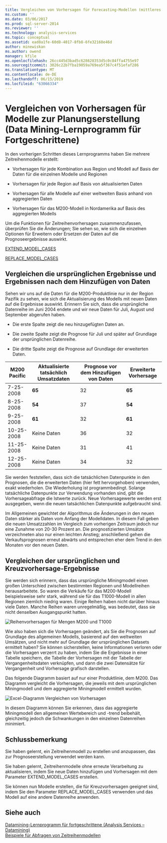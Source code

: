 ```yaml
---
title: Vergleichen von Vorhersagen für Forecasting-Modellen (mittleres Datamining Tutorial) | Microsoft-Dokumentation
ms.custom: ''
ms.date: 03/06/2017
ms.prod: sql-server-2014
ms.reviewer: ''
ms.technology: analysis-services
ms.topic: conceptual
ms.assetid: ead8a1fe-60d8-4017-8fb8-6fe32168e46d
author: minewiskan
ms.author: owend
manager: kfile
ms.openlocfilehash: 26cc445d3bad5c628628353d5c0c84ffa4755e97
ms.sourcegitcommit: 3026c22b7fba19059a769ea5f367c4f51efaf286
ms.translationtype: MT
ms.contentlocale: de-DE
ms.lasthandoff: 06/15/2019
ms.locfileid: "63066334"
---
```

# <a name="comparing-predictions-for-forecasting-models-intermediate-data-mining-tutorial"></a>Vergleichen von Vorhersagen für Modelle zur Planungserstellung (Data Mining-Lernprogramm für Fortgeschrittene)
  In den vorherigen Schritten dieses Lernprogramms haben Sie mehrere Zeitreihenmodelle erstellt:  
  
-   Vorhersagen für jede Kombination aus Region und Modell auf Basis der Daten für die einzelnen Modelle und Regionen  
  
-   Vorhersagen für jede Region auf Basis von aktualisierten Daten  
  
-   Vorhersagen für alle Modelle auf einer weltweiten Basis anhand von aggregierten Daten  
  
-   Vorhersagen für das M200-Modell in Nordamerika auf Basis des aggregierten Modells  
  
 Um die Funktionen für Zeitreihenvorhersagen zusammenzufassen, überprüfen Sie die Änderungen; Sie sehen so, wie sich die einzelnen Optionen für Erweitern oder Ersetzen der Daten auf die Prognoseergebnisse auswirkt.  
  
 [EXTEND_MODEL_CASES](#bkmk_EXTEND)  
  
 [REPLACE_MODEL_CASES](#bkmk_REPLACE)  
  
##  <a name="bkmk_EXTEND"></a> Vergleichen die ursprünglichen Ergebnisse und Ergebnissen nach dem Hinzufügen von Daten  
 Sehen wir uns auf die Daten für die M200-Produktlinie nur in der Region Pazifik zu sehen, wie sich die Aktualisierung des Modells mit neuen Daten auf die Ergebnisse auswirkt. Erinnern Sie sich, dass die ursprüngliche Datenreihe im Juni 2004 endete und wir neue Daten für Juli, August und September abgerufen haben.  
  
-   Die erste Spalte zeigt die neu hinzugefügten Daten an.  
  
-   Die zweite Spalte zeigt die Prognose für Juli und später auf Grundlage der ursprünglichen Datenreihe.  
  
-   Die dritte Spalte zeigt die Prognose auf Grundlage der erweiterten Daten.  
  
|**M200 Pacific**|Aktualisierte tatsächlich Umsatzdaten|Prognose vor dem Hinzufügen von Daten|Erweiterte Vorhersage|  
|----------------------|-----------------------------|------------------------------------|-------------------------|  
|7-25-2008|**65**|32|**65**|  
|8-25-2008|**54**|37|**54**|  
|9-25-2008|**61**|32|**61**|  
|10-25-2008|Keine Daten|36|32|  
|11-25-2008|Keine Daten|31|41|  
|12-25-2008|Keine Daten|34|32|  
  
 Sie werden feststellen, dass sich die tatsächlichen Datenpunkte in den Prognosen, die die erweiterten Daten (hier fett hervorgehoben) verwenden, exakt wiederholen. Die Wiederholung ist programmbedingt. Solange tatsächliche Datenpunkte zur Verwendung vorhanden sind, gibt die Vorhersageabfrage die Istwerte zurück. Neue Vorhersagewerte werden erst ausgegeben, wenn die neuen tatsächlichen Datenpunkte aufgebraucht sind.  
  
 Im Allgemeinen gewichtet der Algorithmus die Änderungen in den neuen Daten stärker als Daten vom Anfang der Modelldaten. In diesem Fall geben die neuen Umsatzzahlen im Vergleich zum vorherigen Zeitraum jedoch nur eine Zunahme von 20-30 Prozent an. Die prognostizierten Umsätze verzeichneten also nur einen leichten Anstieg; anschließend gehen die Verkaufsprognosen erneut abwärts und entsprechen eher dem Trend in den Monaten vor den neuen Daten.  
  
##  <a name="bkmk_REPLACE"></a> Vergleichen der ursprünglichen und Kreuzvorhersage-Ergebnisse  
 Sie werden sich erinnern, dass das ursprüngliche Miningmodell einen großen Unterschied zwischen bestimmten Regionen und Modellreihen herausarbeitete. So waren die Verkäufe für das M200-Modell beispielsweise sehr stark, während sie für das T1000-Modell in allen Regionen ziemlich niedrig waren. Einige Reihen haben nicht darüber hinaus viele Daten. Manche Reihen waren unregelmäßig, was bedeutet, dass sie nicht denselben Ausgangspunkt hatten.  
  
 ![Reihenvorhersagen für Mengen M200 und T1000](../../2014/tutorials/media/6series-defaultforecasting.gif "Reihenvorhersagen für Mengen M200 und T1000")  
  
 Wie also haben sich die Vorhersagen geändert, als Sie die Prognosen auf Grundlage des allgemeinen Modells, basierend auf den weltweiten Umsätzen, und nicht mehr auf Grundlage der ursprünglichen Datasets ermittelt haben? Sie können sicherstellen, keine Informationen verloren oder die Vorhersagen verzerrt zu haben, indem Sie die Ergebnisse in einer Tabelle speichern, die Tabelle der Vorhersagen mit der Tabelle der Vergangenheitsdaten verknüpfen, und dann die zwei Datensätze für Vergangenheit und Vorhersage grafisch darstellen.  
  
 Das folgende Diagramm basiert auf nur einer Produktlinie, dem M200. Das Diagramm vergleicht die Vorhersagen, die jeweils mit dem ursprünglichen Miningmodell und dem aggregierte Miningmodell ermittelt wurden.  
  
 ![Excel-Diagramm Vergleichen von Vorhersagen](../../2014/tutorials/media/m200-predictions-compared.gif "Excel-Diagramm Vergleichen von Vorhersagen")  
  
 In diesem Diagramm können Sie erkennen, dass das aggregierte Miningmodell den allgemeinen Wertebereich und -trend beibehält, gleichzeitig jedoch die Schwankungen in den einzelnen Datenreihen minimiert.  
  
## <a name="conclusion"></a>Schlussbemerkung  
 Sie haben gelernt, ein Zeitreihenmodell zu erstellen und anzupassen, das zur Prognoseerstellung verwendet werden kann.  
  
 Sie haben gelernt, Zeitreihenmodelle ohne erneute Verarbeitung zu aktualisieren, indem Sie neue Daten hinzufügen und Vorhersagen mit dem Parameter EXTEND_MODEL_CASES erstellen.  
  
 Sie können nun Modelle erstellen, die für Kreuzvorhersagen geeignet sind, indem Sie den Parameter REPLACE_MODEL_CASES verwenden und das Modell auf eine andere Datenreihe anwenden.  
  
## <a name="see-also"></a>Siehe auch  
 [Datamining-Lernprogramm für fortgeschrittene &#40;Analysis Services – Datamining&#41;](../../2014/tutorials/intermediate-data-mining-tutorial-analysis-services-data-mining.md)   
 [Beispiele für Abfragen von Zeitreihenmodellen](../../2014/analysis-services/data-mining/time-series-model-query-examples.md)  
  
  
